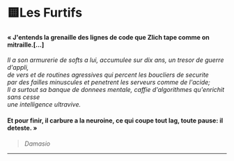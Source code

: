 
# 🟨Les Furtifs
#### « J'entends la grenaille des lignes de code que Zlich tape comme on mitraille.[...]   
*Il a son armurerie de softs a lui, accumulee sur dix ans, un tresor de guerre d'appli,  
de vers et de routines agressives qui percent les boucliers de securite  
par des failles minuscules et penetrent les serveurs comme de l'acide;  
Il a surtout sa banque de donnees mentale, caffie d'algorithmes qu'enrichit sans cesse   
une intelligence ultravive.*
#### Et pour finir,  il carbure a la neuroine,  ce qui coupe tout lag, toute pause:  il deteste. »  
> *Damasio*
---
